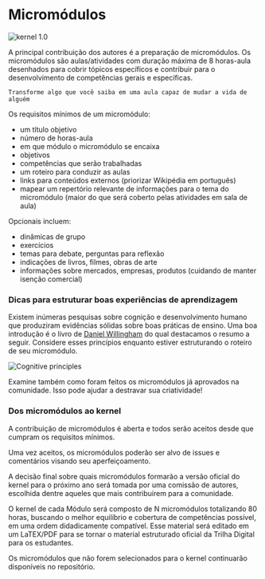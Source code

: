 # Micromódulos

![kernel 1.0](https://github.com/mauro-zac/Trilha-Digital/blob/master/Modulos.jpg)

A principal contribuição dos autores é a preparação de micromódulos. Os micromódulos são aulas/atividades com duração máxima de 8 horas-aula desenhados para cobrir tópicos específicos e contribuir para o desenvolvimento de competências gerais e específicas.

`Transforme algo que você saiba em uma aula capaz de mudar a vida de alguém`

Os requisitos mínimos de um micromódulo:

* um título objetivo
* número de horas-aula
* em que módulo o micromódulo se encaixa
* objetivos
* competências que serão trabalhadas
* um roteiro para conduzir as aulas
* links para conteúdos externos (priorizar Wikipédia em português)
* mapear um repertório relevante de informações para o tema do micromódulo (maior do que será coberto pelas atividades em sala de aula)

Opcionais incluem:

* dinâmicas de grupo
* exercícios
* temas para debate, perguntas para reflexão
* indicações de livros, filmes, obras de arte
* informações sobre mercados, empresas, produtos (cuidando de manter isenção comercial)

### Dicas para estruturar boas experiências de aprendizagem

Existem inúmeras pesquisas sobre cognição e desenvolvimento humano que produziram evidências sólidas sobre boas práticas de ensino. Uma boa introdução é o livro de [Daniel Willingham](https://moodrmoo.files.wordpress.com/2014/10/why-dont-students-like-school.pdf) do qual destacamos o resumo a seguir. Considere esses princípios enquanto estiver estruturando o roteiro de seu micromódulo. 

![Cognitive principles](https://github.com/mauro-zac/Trilha-Digital/blob/master/módulos/willigham.jpg)

Examine também como foram feitos os micromódulos já aprovados na comunidade. Isso pode ajudar a destravar sua criatividade!

### Dos micromódulos ao kernel

A contribuição de micromódulos é aberta e todos serão aceitos desde que cumpram os requisitos mínimos.

Uma vez aceitos, os micromódulos poderão ser alvo de issues e comentários visando seu aperfeiçoamento.

A decisão final sobre quais micromódulos formarão a versão oficial do kernel para o próximo ano será tomada por uma comissão de autores, escolhida dentre aqueles que mais contribuírem para a comunidade. 

O kernel de cada Módulo será composto de N micromódulos totalizando 80 horas, buscando o melhor equilíbrio e cobertura de competências possível, em uma ordem didadicamente compatível. Esse material será editado em um LaTEX/PDF para se tornar o material estruturado oficial da Trilha Digital para os estudantes.

Os micromódulos que não forem selecionados para o kernel continuarão disponíveis no repositório.
